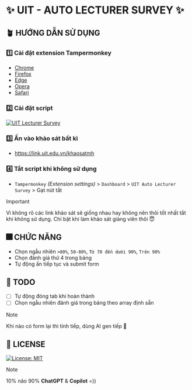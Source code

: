 # ✨ UIT - AUTO LECTURER SURVEY ✨

## 🪴 HƯỚNG DẪN SỬ DỤNG

### 1️⃣ Cài đặt extension Tampermonkey

-   [Chrome](https://chrome.google.com/webstore/detail/tampermonkey/dhdgffkkebhmkfjojejmpbldmpobfkfo)
-   [Firefox](https://addons.mozilla.org/en-US/firefox/addon/tampermonkey/)
-   [Edge](https://microsoftedge.microsoft.com/addons/detail/tampermonkey/iikmkjmpaadaobahmlepeloendndfphd)
-   [Opera](https://addons.opera.com/en/extensions/details/tampermonkey-beta/)
-   [Safari](https://apps.apple.com/us/app/tampermonkey/id1482490089)

### 2️⃣ Cài đặt script

[![UIT Lecturer Survey](https://img.shields.io/badge/UIT_Auto_Lecturer_Survey-Tampermonkey-a0c4ff?style=for-the-badge)](../../raw/main/UITAutoLecturerSurvey.user.js)

### 3️⃣ Ấn vào khảo sát bất kì

-   https://link.uit.edu.vn/khaosatmh

### 4️⃣ Tắt script khi không sử dụng

-   `Tampermonkey` _(Extension settings)_ > `Dashboard` > `UIT Auto Lecturer Survey` > Gạt nút tắt

> [!IMPORTANT]
>
> Vì không rõ các link khảo sát sẽ giống nhau hay không nên thôi tốt nhất tắt khi không sử dụng. Chỉ bật khi làm khảo sát giảng viên thôi 😇

## 🎆 CHỨC NĂNG

-   Chọn ngẫu nhiên `>80%`, `50-80%`, `Từ 70 đến dưới 90%`, `Trên 90%`
-   Chọn đánh giá thứ 4 trong bảng
-   Tự động ấn tiếp tục và submit form

## 📒 TODO

-   [ ] Tự động đóng tab khi hoàn thành
-   [ ] Chọn ngẫu nhiên đánh giá trong bảng theo array định sẵn

> [!NOTE]
>
> Khi nào có form lại thì tính tiếp, dùng AI gen tiếp 🫠

## 📝 LICENSE

[![License: MIT](https://img.shields.io/badge/License-MIT-9bf6ff?style=for-the-badge)](./LICENSE)

> [!NOTE]
>
> 10% não 90% **ChatGPT** & **Copilot** =))
